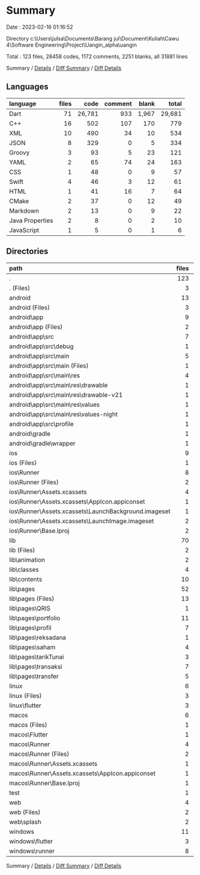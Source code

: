 # Summary

Date : 2023-02-16 01:16:52

Directory c:\\Users\\julsa\\Documents\\Barang jul\\Document\\Kuliah\\Cawu 4\\Software Engineering\\Project\\Uangin_alpha\\uangin

Total : 123 files,  28458 codes, 1172 comments, 2251 blanks, all 31881 lines

Summary / [Details](details.md) / [Diff Summary](diff.md) / [Diff Details](diff-details.md)

## Languages
| language | files | code | comment | blank | total |
| :--- | ---: | ---: | ---: | ---: | ---: |
| Dart | 71 | 26,781 | 933 | 1,967 | 29,681 |
| C++ | 16 | 502 | 107 | 170 | 779 |
| XML | 10 | 490 | 34 | 10 | 534 |
| JSON | 8 | 329 | 0 | 5 | 334 |
| Groovy | 3 | 93 | 5 | 23 | 121 |
| YAML | 2 | 65 | 74 | 24 | 163 |
| CSS | 1 | 48 | 0 | 9 | 57 |
| Swift | 4 | 46 | 3 | 12 | 61 |
| HTML | 1 | 41 | 16 | 7 | 64 |
| CMake | 2 | 37 | 0 | 12 | 49 |
| Markdown | 2 | 13 | 0 | 9 | 22 |
| Java Properties | 2 | 8 | 0 | 2 | 10 |
| JavaScript | 1 | 5 | 0 | 1 | 6 |

## Directories
| path | files | code | comment | blank | total |
| :--- | ---: | ---: | ---: | ---: | ---: |
| . | 123 | 28,458 | 1,172 | 2,251 | 31,881 |
| . (Files) | 3 | 75 | 74 | 31 | 180 |
| android | 13 | 226 | 37 | 32 | 295 |
| android (Files) | 3 | 39 | 0 | 10 | 49 |
| android\\app | 9 | 182 | 37 | 21 | 240 |
| android\\app (Files) | 2 | 103 | 5 | 14 | 122 |
| android\\app\\src | 7 | 79 | 32 | 7 | 118 |
| android\\app\\src\\debug | 1 | 4 | 4 | 1 | 9 |
| android\\app\\src\\main | 5 | 71 | 24 | 5 | 100 |
| android\\app\\src\\main (Files) | 1 | 32 | 6 | 1 | 39 |
| android\\app\\src\\main\\res | 4 | 39 | 18 | 4 | 61 |
| android\\app\\src\\main\\res\\drawable | 1 | 9 | 0 | 1 | 10 |
| android\\app\\src\\main\\res\\drawable-v21 | 1 | 9 | 0 | 1 | 10 |
| android\\app\\src\\main\\res\\values | 1 | 12 | 9 | 1 | 22 |
| android\\app\\src\\main\\res\\values-night | 1 | 9 | 9 | 1 | 19 |
| android\\app\\src\\profile | 1 | 4 | 4 | 1 | 9 |
| android\\gradle | 1 | 5 | 0 | 1 | 6 |
| android\\gradle\\wrapper | 1 | 5 | 0 | 1 | 6 |
| ios | 9 | 257 | 2 | 10 | 269 |
| ios (Files) | 1 | 7 | 0 | 0 | 7 |
| ios\\Runner | 8 | 250 | 2 | 10 | 262 |
| ios\\Runner (Files) | 2 | 13 | 0 | 3 | 16 |
| ios\\Runner\\Assets.xcassets | 4 | 169 | 0 | 5 | 174 |
| ios\\Runner\\Assets.xcassets\\AppIcon.appiconset | 1 | 122 | 0 | 1 | 123 |
| ios\\Runner\\Assets.xcassets\\LaunchBackground.imageset | 1 | 21 | 0 | 1 | 22 |
| ios\\Runner\\Assets.xcassets\\LaunchImage.imageset | 2 | 26 | 0 | 3 | 29 |
| ios\\Runner\\Base.lproj | 2 | 68 | 2 | 2 | 72 |
| lib | 70 | 26,767 | 923 | 1,960 | 29,650 |
| lib (Files) | 2 | 122 | 16 | 16 | 154 |
| lib\\animation | 2 | 67 | 1 | 18 | 86 |
| lib\\classes | 4 | 130 | 10 | 48 | 188 |
| lib\\contents | 10 | 5,092 | 193 | 387 | 5,672 |
| lib\\pages | 52 | 21,356 | 703 | 1,491 | 23,550 |
| lib\\pages (Files) | 13 | 5,318 | 165 | 514 | 5,997 |
| lib\\pages\\QRIS | 1 | 141 | 70 | 16 | 227 |
| lib\\pages\\portfolio | 11 | 3,144 | 70 | 151 | 3,365 |
| lib\\pages\\profil | 7 | 3,547 | 100 | 99 | 3,746 |
| lib\\pages\\reksadana | 1 | 1,848 | 93 | 63 | 2,004 |
| lib\\pages\\saham | 4 | 2,425 | 33 | 152 | 2,610 |
| lib\\pages\\tarikTunai | 3 | 1,295 | 27 | 155 | 1,477 |
| lib\\pages\\transaksi | 7 | 1,493 | 43 | 98 | 1,634 |
| lib\\pages\\transfer | 5 | 2,145 | 102 | 243 | 2,490 |
| linux | 6 | 112 | 27 | 44 | 183 |
| linux (Files) | 3 | 86 | 18 | 27 | 131 |
| linux\\flutter | 3 | 26 | 9 | 17 | 52 |
| macos | 6 | 452 | 3 | 12 | 467 |
| macos (Files) | 1 | 7 | 0 | 0 | 7 |
| macos\\Flutter | 1 | 14 | 3 | 4 | 21 |
| macos\\Runner | 4 | 431 | 0 | 8 | 439 |
| macos\\Runner (Files) | 2 | 20 | 0 | 6 | 26 |
| macos\\Runner\\Assets.xcassets | 1 | 68 | 0 | 1 | 69 |
| macos\\Runner\\Assets.xcassets\\AppIcon.appiconset | 1 | 68 | 0 | 1 | 69 |
| macos\\Runner\\Base.lproj | 1 | 343 | 0 | 1 | 344 |
| test | 1 | 14 | 10 | 7 | 31 |
| web | 4 | 129 | 16 | 18 | 163 |
| web (Files) | 2 | 76 | 16 | 8 | 100 |
| web\\splash | 2 | 53 | 0 | 10 | 63 |
| windows | 11 | 426 | 80 | 137 | 643 |
| windows\\flutter | 3 | 30 | 9 | 17 | 56 |
| windows\\runner | 8 | 396 | 71 | 120 | 587 |

Summary / [Details](details.md) / [Diff Summary](diff.md) / [Diff Details](diff-details.md)
